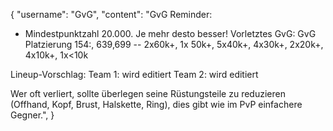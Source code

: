 {
  "username": "GvG",
  "content": "GvG Reminder: 
- Mindestpunktzahl 20.000. Je mehr desto besser!
Vorletztes GvG:
GvG Platzierung 154:, 639,699 -- 2x60k+, 1x 50k+, 5x40k+, 4x30k+, 2x20k+, 4x10k+, 1x<10k

Lineup-Vorschlag:
Team 1:
wird editiert
Team 2:
wird editiert

Wer oft verliert, sollte überlegen seine Rüstungsteile zu reduzieren (Offhand, Kopf, Brust, Halskette, Ring), dies gibt wie im PvP einfachere Gegner.",
}
